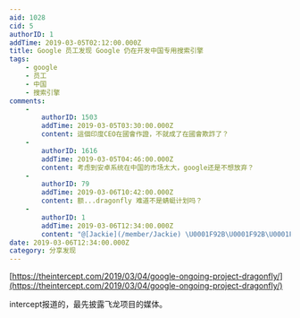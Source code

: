 ```yaml
---
aid: 1028
cid: 5
authorID: 1
addTime: 2019-03-05T02:12:00.000Z
title: Google 员工发现 Google 仍在开发中国专用搜索引擎
tags:
    - google
    - 员工
    - 中国
    - 搜索引擎
comments:
    -
        authorID: 1503
        addTime: 2019-03-05T03:30:00.000Z
        content: 這個印度CEO在國會作證，不就成了在國會欺詐了？
    -
        authorID: 1616
        addTime: 2019-03-05T04:46:00.000Z
        content: 考虑到安卓系统在中国的市场太大，google还是不想放弃？
    -
        authorID: 79
        addTime: 2019-03-06T10:42:00.000Z
        content: 额...dragonfly 难道不是蜻蜓计划吗？
    -
        authorID: 1
        addTime: 2019-03-06T12:34:00.000Z
        content: "@[Jackie](/member/Jackie) \U0001F92B\U0001F92B\U0001F92B"
date: 2019-03-06T12:34:00.000Z
category: 分享发现
---
```


[https://theintercept.com/2019/03/04/google-ongoing-project-dragonfly/](https://theintercept.com/2019/03/04/google-ongoing-project-dragonfly/)

intercept报道的，最先披露飞龙项目的媒体。
